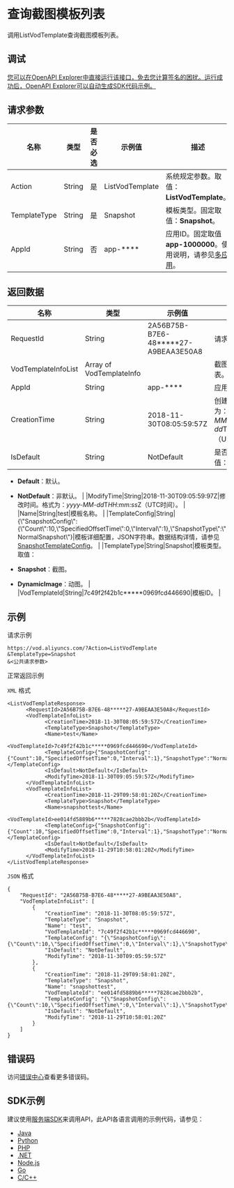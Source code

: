 # 查询截图模板列表

调用ListVodTemplate查询截图模板列表。

## 调试

[您可以在OpenAPI Explorer中直接运行该接口，免去您计算签名的困扰。运行成功后，OpenAPI Explorer可以自动生成SDK代码示例。](https://api.aliyun.com/#product=vod&api=ListVodTemplate&type=RPC&version=2017-03-21)

## 请求参数

|名称|类型|是否必选|示例值|描述|
|--|--|----|---|--|
|Action|String|是|ListVodTemplate|系统规定参数。取值：**ListVodTemplate**。 |
|TemplateType|String|是|Snapshot|模板类型。固定取值：**Snapshot**。 |
|AppId|String|否|app-\*\*\*\*|应用ID。固定取值**app-1000000**。使用说明，请参见[多应用](~~113600~~)。 |

## 返回数据

|名称|类型|示例值|描述|
|--|--|---|--|
|RequestId|String|2A56B75B-B7E6-48\*\*\*\*\*27-A9BEAA3E50A8|请求ID。 |
|VodTemplateInfoList|Array of VodTemplateInfo| |截图模板数据列表。 |
|AppId|String|app-\*\*\*\*|应用ID。 |
|CreationTime|String|2018-11-30T08:05:59:57Z|创建时间。格式为：*yyyy-MM-dd*T*HH:mm:ss*Z（UTC时间）。 |
|IsDefault|String|NotDefault|是否默认。取值：

 -   **Default**：默认。
-   **NotDefault**：非默认。 |
|ModifyTime|String|2018-11-30T09:05:59:97Z|修改时间。格式为：*yyyy-MM-dd*T*HH:mm:ss*Z（UTC时间）。 |
|Name|String|test|模板名称。 |
|TemplateConfig|String|\{\\"SnapshotConfig\\":\{\\"Count\\":10,\\"SpecifiedOffsetTime\\":0,\\"Interval\\":1\},\\"SnapshotType\\":\\"NormalSnapshot\\"\}|模板详细配置，JSON字符串。数据结构详情，请参见[SnapshotTemplateConfig](~~98618~~)。 |
|TemplateType|String|Snapshot|模板类型。取值：

 -   **Snapshot**：截图。
-   **DynamicImage**：动图。 |
|VodTemplateId|String|7c49f2f42b1c\*\*\*\*\*0969fcd446690|模板ID。 |

## 示例

请求示例

```
https://vod.aliyuncs.com/?Action=ListVodTemplate
&TemplateType=Snapshot
&<公共请求参数>
```

正常返回示例

`XML` 格式

```
<ListVodTemplateResponse>
      <RequestId>2A56B75B-B7E6-48*****27-A9BEAA3E50A8</RequestId>
      <VodTemplateInfoList>
            <CreationTime>2018-11-30T08:05:59:57Z</CreationTime>
            <TemplateType>Snapshot</TemplateType>
            <Name>test</Name>
            <VodTemplateId>7c49f2f42b1c*****0969fcd446690</VodTemplateId>
            <TemplateConfig>{"SnapshotConfig":{"Count":10,"SpecifiedOffsetTime":0,"Interval":1},"SnapshotType":"NormalSnapshot"}</TemplateConfig>
            <IsDefault>NotDefault</IsDefault>
            <ModifyTime>2018-11-30T09:05:59:57Z</ModifyTime>
      </VodTemplateInfoList>
      <VodTemplateInfoList>
            <CreationTime>2018-11-29T09:58:01:20Z</CreationTime>
            <TemplateType>Snapshot</TemplateType>
            <Name>snapshottest</Name>
            <VodTemplateId>ee014fd5889b6*****7828cae2bbb2b</VodTemplateId>
            <TemplateConfig>{"SnapshotConfig":{"Count":10,"SpecifiedOffsetTime":0,"Interval":1},"SnapshotType":"NormalSnapshot"}</TemplateConfig>
            <IsDefault>NotDefault</IsDefault>
            <ModifyTime>2018-11-29T10:58:01:20Z</ModifyTime>
      </VodTemplateInfoList>
</ListVodTemplateResponse>
```

`JSON` 格式

```
{
    "RequestId": "2A56B75B-B7E6-48*****27-A9BEAA3E50A8",
    "VodTemplateInfoList": [
        {
            "CreationTime": "2018-11-30T08:05:59:57Z",
            "TemplateType": "Snapshot",
            "Name": "test",
            "VodTemplateId": "7c49f2f42b1c*****0969fcd446690",
            "TemplateConfig": "{\"SnapshotConfig\":{\"Count\":10,\"SpecifiedOffsetTime\":0,\"Interval\":1},\"SnapshotType\":\"NormalSnapshot\"}",
            "IsDefault": "NotDefault",
            "ModifyTime": "2018-11-30T09:05:59:57Z"
        },
        {
            "CreationTime": "2018-11-29T09:58:01:20Z",
            "TemplateType": "Snapshot",
            "Name": "snapshottest",
            "VodTemplateId": "ee014fd5889b6*****7828cae2bbb2b",
            "TemplateConfig": "{\"SnapshotConfig\":{\"Count\":10,\"SpecifiedOffsetTime\":0,\"Interval\":1},\"SnapshotType\":\"NormalSnapshot\"}",
            "IsDefault": "NotDefault",
            "ModifyTime": "2018-11-29T10:58:01:20Z"
        }
    ]
}
```

## 错误码

访问[错误中心](https://error-center.aliyun.com/status/product/vod)查看更多错误码。

## SDK示例

建议使用[服务端SDK](~~101789~~)来调用API，此API各语言调用的示例代码，请参见：

-   [Java](~~61063~~)
-   [Python](~~61054~~)
-   [PHP](~~61069~~)
-   [.NET](~~84750~~)
-   [Node.js](~~101396~~)
-   [Go](~~101411~~)
-   [C/C++](~~101261~~)

